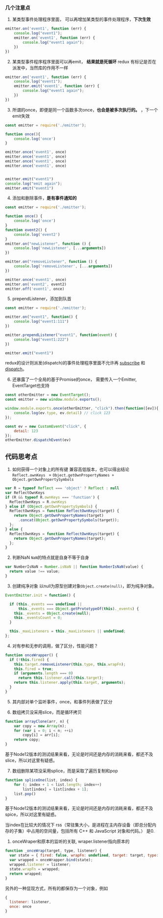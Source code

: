 ### 几个注意点

1. 某类型事件处理程序里面， 可以再增加某类型的事件处理程序，**下次生效**
```js
emitter.on('event1', function (err) {
    console.log("event1");
    emitter.on('event1', function (err) {
        console.log("event1 again");
    })
})
```
   

2. 某类型事件程序程序里面可以再emit， **结果就是死循环**
redux 有标记是否在派发中，当然库的作用不一样
```js
emitter.on('event1', function (err) {
    console.log("event1");
    emitter.emit('event1', function (err) {
        console.log("event1 again"); 
    })
})
```
   
3. 所谓的once，即便是同一个函数多次once，**也会是被多次执行的。** ，下一个emit失效 
```js
const emitter = require('./emitter');

function once(){
    console.log('once')
}

emitter.once('event1', once)
emitter.once('event1', once)
emitter.once('event1', once)
emitter.once('event1', once)


emitter.emit("event1")
console.log("emit again");
emitter.emit("event1")

```

4. 添加和删除事件，**是有事件通知的**
```js
const emitter = require('./emitter');

function once() {
    console.log('once')
}
function event2() {
    console.log('event2')
}
emitter.on("newListener", function () {
    console.log('newListener', [...arguments])
})

emitter.on("removeListener", function () {
    console.log('removeListener', [...arguments])
})

emitter.once('event1', once)
emitter.on('event2', event2)
emitter.off('event1', once)

```

5. prependListener，添加到队首
```js
const emitter = require('./emitter');

emitter.on("event1", function() {
    console.log("event1:111")
})

emitter.prependListener("event1", function(event) {
    console.log("event1:222")
})

emitter.emit("event1")
```
   

redux的设计则派发(dispatch)的事件处理程序里面不允许再
[subscribe](https://github.com/reduxjs/redux/blob/4.x/src/createStore.js#L137) 和 [dispatch](https://github.com/reduxjs/redux/blob/4.x/src/createStore.js#L212)。

6. 还暴露了一个全局的基于Promise的once，
   需要传入一个Emitter, EventTarget也支持
```js
const otherEmitter = new EventTarget();
const emitter = new window.module.exports();

window.module.exports.once(otherEmitter, "click").then(function([ev]){
    console.log(ev.type, ev.detail) // click 123
});

const ev = new CustomEvent("click", {
    detail: 123
});
otherEmitter.dispatchEvent(ev)
```


## 代码思考点

1. 如何获得一个对象上的所有键
兼容高低版本，也可以得出结论
`Reflect.ownKeys ` =  `Object.getOwnPropertyNames + Object.getOwnPropertySymbols`
```js
var R = typeof Reflect === 'object' ? Reflect : null
var ReflectOwnKeys
if (R && typeof R.ownKeys === 'function') {
  ReflectOwnKeys = R.ownKeys
} else if (Object.getOwnPropertySymbols) {
  ReflectOwnKeys = function ReflectOwnKeys(target) {
    return Object.getOwnPropertyNames(target)
      .concat(Object.getOwnPropertySymbols(target));
  };
} else {
  ReflectOwnKeys = function ReflectOwnKeys(target) {
    return Object.getOwnPropertyNames(target);
  };
}
```

2. 判断NaN
`NaN`的特点就是自身不等于自身
```js
var NumberIsNaN = Number.isNaN || function NumberIsNaN(value) {
  return value !== value;
}
```

3. 创建纯净对象
以null为原型创建对象`Object.create(null)`，即为纯净对象。
```js
EventEmitter.init = function() {

  if (this._events === undefined ||
      this._events === Object.getPrototypeOf(this)._events) {
    this._events = Object.create(null);
    this._eventsCount = 0;
  }

  this._maxListeners = this._maxListeners || undefined;
};
```

4. 对有参和无参的调用，做了区分，性能问题？
```js
function onceWrapper() {
  if (!this.fired) {
    this.target.removeListener(this.type, this.wrapFn);
    this.fired = true;
    if (arguments.length === 0)
      return this.listener.call(this.target);
    return this.listener.apply(this.target, arguments);
  }
}
```

5. 其内部对单个监听事件，once，和事件列表做了区分


6. 数组拷贝没采用slice，而是循环拷贝
```js
function arrayClone(arr, n) {
    var copy = new Array(n);
    for (var i = 0; i < n; ++i)
        copy[i] = arr[i];
    return copy;
}
```
基于Node12版本的测试结果来看，无论是时间还是内存的消耗来看，都还不及slice，所以对这里有疑惑。


7. 数组删除某项没采用splice，而是采取了遍历复制和pop
```js
function spliceOne(list, index) {
    for (; index + 1 < list.length; index++)
        list[index] = list[index + 1];
    list.pop()
}
```
基于Node12版本的测试结果来看，无论是时间还是内存的消耗来看，都还不及spice，所以对这里有疑惑。

当index在比较大的情况下 rss（常驻集大小，是进程在主内存设备（即总分配内存的子集）中占用的空间量，包括所有 C++ 和 JavaScript 对象和代码。） 是0.



1. onceWraper和原本的监听的关联, wraper.listener指向原本的
```js
function _onceWrap(target, type, listener) {
  var state = { fired: false, wrapFn: undefined, target: target, type: type, listener: listener };
  var wrapped = onceWrapper.bind(state);
  wrapped.listener = listener;
  state.wrapFn = wrapped;
  return wrapped;
}
```

另外的一种显现方式，所有的都保存为一个对象，例如
```js
{
  listener: listener,
  once: once
}
```
